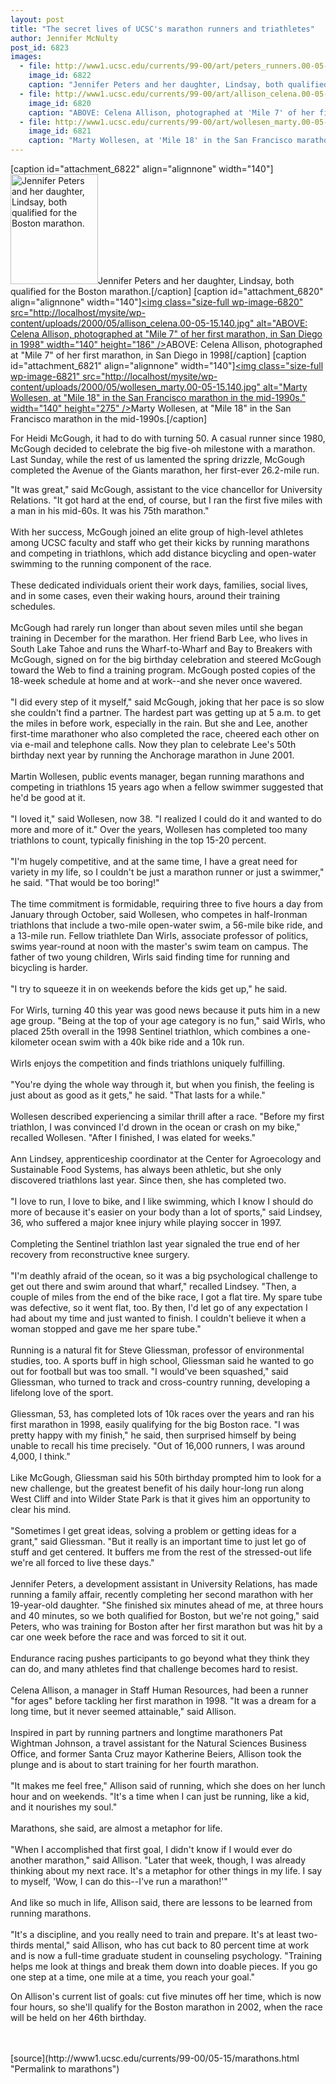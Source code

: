 ```yaml
---
layout: post
title: "The secret lives of UCSC's marathon runners and triathletes"
author: Jennifer McNulty
post_id: 6823
images:
  - file: http://www1.ucsc.edu/currents/99-00/art/peters_runners.00-05-15.140.jpg
    image_id: 6822
    caption: "Jennifer Peters and her daughter, Lindsay, both qualified for the Boston marathon."
  - file: http://www1.ucsc.edu/currents/99-00/art/allison_celena.00-05-15.140.jpg
    image_id: 6820
    caption: "ABOVE: Celena Allison, photographed at 'Mile 7' of her first marathon, in San Diego in 1998"
  - file: http://www1.ucsc.edu/currents/99-00/art/wollesen_marty.00-05-15.140.jpg
    image_id: 6821
    caption: "Marty Wollesen, at 'Mile 18' in the San Francisco marathon in the mid-1990s."
---
```


[caption id="attachment_6822" align="alignnone" width="140"]<a href="http://localhost/mysite/wp-content/uploads/2000/05/peters_runners.00-05-15.140.jpg"><img class="size-full wp-image-6822" src="http://localhost/mysite/wp-content/uploads/2000/05/peters_runners.00-05-15.140.jpg" alt="Jennifer Peters and her daughter, Lindsay, both qualified for the Boston marathon." width="140" height="176" /></a>Jennifer Peters and her daughter, Lindsay, both qualified for the Boston marathon.[/caption]
[caption id="attachment_6820" align="alignnone" width="140"]<a href="http://localhost/mysite/wp-content/uploads/2000/05/allison_celena.00-05-15.140.jpg"><img class="size-full wp-image-6820" src="http://localhost/mysite/wp-content/uploads/2000/05/allison_celena.00-05-15.140.jpg" alt="ABOVE: Celena Allison, photographed at "Mile 7" of her first marathon, in San Diego in 1998" width="140" height="186" /></a>ABOVE: Celena Allison, photographed at "Mile 7" of her first marathon, in San Diego in 1998[/caption]
[caption id="attachment_6821" align="alignnone" width="140"]<a href="http://localhost/mysite/wp-content/uploads/2000/05/wollesen_marty.00-05-15.140.jpg"><img class="size-full wp-image-6821" src="http://localhost/mysite/wp-content/uploads/2000/05/wollesen_marty.00-05-15.140.jpg" alt="Marty Wollesen, at "Mile 18" in the San Francisco marathon in the mid-1990s." width="140" height="275" /></a>Marty Wollesen, at "Mile 18" in the San Francisco marathon in the mid-1990s.[/caption]
<p>
  For Heidi McGough, it had to do with turning 50. A casual runner since 1980, McGough decided to celebrate the big five-oh milestone with a marathon. Last Sunday, while the rest of us lamented the spring drizzle, McGough completed the Avenue of the Giants marathon, her first-ever 26.2-mile run.
</p>"It was great," said McGough, assistant to the vice chancellor for University Relations. "It got hard at the end, of course, but I ran the first five miles with a man in his mid-60s. It was his 75th marathon."<br>
<br>
With her success, McGough joined an elite group of high-level athletes among UCSC faculty and staff who get their kicks by running marathons and competing in triathlons, which add distance bicycling and open-water swimming to the running component of the race.<br>
<br>
These dedicated individuals orient their work days, families, social lives, and in some cases, even their waking hours, around their training schedules.<br>
<br>
McGough had rarely run longer than about seven miles until she began training in December for the marathon. Her friend Barb Lee, who lives in South Lake Tahoe and runs the Wharf-to-Wharf and Bay to Breakers with McGough, signed on for the big birthday celebration and steered McGough toward the Web to find a training program. McGough posted copies of the 18-week schedule at home and at work--and she never once wavered.<br>
<br>
"I did every step of it myself," said McGough, joking that her pace is so slow she couldn't find a partner. The hardest part was getting up at 5 a.m. to get the miles in before work, especially in the rain. But she and Lee, another first-time marathoner who also completed the race, cheered each other on via e-mail and telephone calls. Now they plan to celebrate Lee's 50th birthday next year by running the Anchorage marathon in June 2001.<br>
<br>
Martin Wollesen, public events manager, began running marathons and competing in triathlons 15 years ago when a fellow swimmer suggested that he'd be good at it.<br>
<br>
"I loved it," said Wollesen, now 38. "I realized I could do it and wanted to do more and more of it." Over the years, Wollesen has completed too many triathlons to count, typically finishing in the top 15-20 percent.<br>
<br>
"I'm hugely competitive, and at the same time, I have a great need for variety in my life, so I couldn't be just a marathon runner or just a swimmer," he said. "That would be too boring!"<br>
<br>
The time commitment is formidable, requiring three to five hours a day from January through October, said Wollesen, who competes in half-Ironman triathlons that include a two-mile open-water swim, a 56-mile bike ride, and a 13-mile run. Fellow triathlete Dan Wirls, associate professor of politics, swims year-round at noon with the master's swim team on campus. The father of two young children, Wirls said finding time for running and bicycling is harder.<br>
<br>
"I try to squeeze it in on weekends before the kids get up," he said.<br>
<br>
For Wirls, turning 40 this year was good news because it puts him in a new age group. "Being at the top of your age category is no fun," said Wirls, who placed 25th overall in the 1998 Sentinel triathlon, which combines a one-kilometer ocean swim with a 40k bike ride and a 10k run.<br>
<br>
Wirls enjoys the competition and finds triathlons uniquely fulfilling.<br>
<br>
"You're dying the whole way through it, but when you finish, the feeling is just about as good as it gets," he said. "That lasts for a while."<br>
<br>
Wollesen described experiencing a similar thrill after a race. "Before my first triathlon, I was convinced I'd drown in the ocean or crash on my bike," recalled Wollesen. "After I finished, I was elated for weeks."<br>
<br>
Ann Lindsey, apprenticeship coordinator at the Center for Agroecology and Sustainable Food Systems, has always been athletic, but she only discovered triathlons last year. Since then, she has completed two.<br>
<br>
"I love to run, I love to bike, and I like swimming, which I know I should do more of because it's easier on your body than a lot of sports," said Lindsey, 36, who suffered a major knee injury while playing soccer in 1997.<br>
<br>
Completing the Sentinel triathlon last year signaled the true end of her recovery from reconstructive knee surgery.<br>
<br>
"I'm deathly afraid of the ocean, so it was a big psychological challenge to get out there and swim around that wharf," recalled Lindsey. "Then, a couple of miles from the end of the bike race, I got a flat tire. My spare tube was defective, so it went flat, too. By then, I'd let go of any expectation I had about my time and just wanted to finish. I couldn't believe it when a woman stopped and gave me her spare tube."<br>
<br>
Running is a natural fit for Steve Gliessman, professor of environmental studies, too. A sports buff in high school, Gliessman said he wanted to go out for football but was too small. "I would've been squashed," said Gliessman, who turned to track and cross-country running, developing a lifelong love of the sport.<br>
<br>
Gliessman, 53, has completed lots of 10k races over the years and ran his first marathon in 1998, easily qualifying for the big Boston race. "I was pretty happy with my finish," he said, then surprised himself by being unable to recall his time precisely. "Out of 16,000 runners, I was around 4,000, I think."<br>
<br>
Like McGough, Gliessman said his 50th birthday prompted him to look for a new challenge, but the greatest benefit of his daily hour-long run along West Cliff and into Wilder State Park is that it gives him an opportunity to clear his mind.<br>
<br>
"Sometimes I get great ideas, solving a problem or getting ideas for a grant," said Gliessman. "But it really is an important time to just let go of stuff and get centered. It buffers me from the rest of the stressed-out life we're all forced to live these days."<br>
<br>
Jennifer Peters, a development assistant in University Relations, has made running a family affair, recently completing her second marathon with her 19-year-old daughter. "She finished six minutes ahead of me, at three hours and 40 minutes, so we both qualified for Boston, but we're not going," said Peters, who was training for Boston after her first marathon but was hit by a car one week before the race and was forced to sit it out.<br>
<br>
Endurance racing pushes participants to go beyond what they think they can do, and many athletes find that challenge becomes hard to resist.<br>
<br>
Celena Allison, a manager in Staff Human Resources, had been a runner "for ages" before tackling her first marathon in 1998. "It was a dream for a long time, but it never seemed attainable," said Allison.<br>
<br>
Inspired in part by running partners and longtime marathoners Pat Wightman Johnson, a travel assistant for the Natural Sciences Business Office, and former Santa Cruz mayor Katherine Beiers, Allison took the plunge and is about to start training for her fourth marathon.<br>
<br>
"It makes me feel free," Allison said of running, which she does on her lunch hour and on weekends. "It's a time when I can just be running, like a kid, and it nourishes my soul."<br>
<br>
Marathons, she said, are almost a metaphor for life.<br>
<br>
"When I accomplished that first goal, I didn't know if I would ever do another marathon," said Allison. "Later that week, though, I was already thinking about my next race. It's a metaphor for other things in my life. I say to myself, 'Wow, I can do this--I've run a marathon!'"<br>
<br>
And like so much in life, Allison said, there are lessons to be learned from running marathons.<br>
<br>
"It's a discipline, and you really need to train and prepare. It's at least two-thirds mental," said Allison, who has cut back to 80 percent time at work and is now a full-time graduate student in counseling psychology. "Training helps me look at things and break them down into doable pieces. If you go one step at a time, one mile at a time, you reach your goal."
<p>
  On Allison's current list of goals: cut five minutes off her time, which is now four hours, so she'll qualify for the Boston marathon in 2002, when the race will be held on her 46th birthday.<br>
  <br>
  <br>

</p>
[source](http://www1.ucsc.edu/currents/99-00/05-15/marathons.html "Permalink to marathons")
